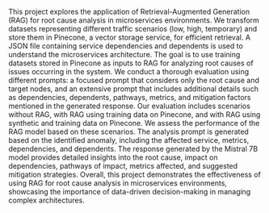 This project explores the application of Retrieval-Augmented Generation (RAG) for root cause analysis in microservices environments. We transform datasets representing different traffic scenarios (low, high, temporary) and store them in Pinecone, a vector storage service, for efficient retrieval. A JSON file containing service dependencies and dependents is used to understand the microservices architecture. The goal is to use training datasets stored in Pinecone as inputs to RAG for analyzing root causes of issues occurring in the system.
We conduct a thorough evaluation using different prompts: a focused prompt that considers only the root cause and target nodes, and an extensive prompt that includes additional details such as dependencies, dependents, pathways, metrics, and mitigation factors mentioned in the generated response. Our evaluation includes scenarios without RAG, with RAG using training data on Pinecone, and with RAG using synthetic and training data on Pinecone. We assess the performance of the RAG model based on these scenarios.
The analysis prompt is generated based on the identified anomaly, including the affected service, metrics, dependencies, and dependents. The response generated by the Mistral 7B model provides detailed insights into the root cause, impact on dependencies, pathways of impact, metrics affected, and suggested mitigation strategies.
Overall, this project demonstrates the effectiveness of using RAG for root cause analysis in microservices environments, showcasing the importance of data-driven decision-making in managing complex architectures.
